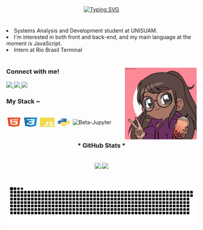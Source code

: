 <div align="center">
  <a href="https://git.io/typing-svg">
    <img src="https://readme-typing-svg.demolab.com?font=Fira+Code&weight=500&size=22&pause=1000&color=FF00F6&center=true&vCenter=true&random=false&width=524&lines=%E2%8A%B9+Welcome+to+my+profile!+%CB%99%E1%B5%95%CB%99+%E2%8A%B9+" alt="Typing SVG">
  </a>
</div>

<!--<img align="center" alt="" src="./src/header-gif.gif">-->

#

<!--<p align="center">Atualmente sou estudante de Análise e Desenvolvimento de Sistemas na UNISUAM.
Me interesso tanto por front quanto por back-end, e minhas principal linguagem no momento é JavaScript. 
Eu estudo e me atualizo na área da tecnologia constantemente, pois adoro aprender e utilizar meus conhecimentos para criar soluções inovadoras! -->
<li>Systems Analysis and Development student at UNISUAM.</li>
<li>I'm interested in both front and back-end, and my main language at the moment is JavaScript.</li>
<li>Intern at Rio Brasil Terminal</li>

#

<img align="right" alt="Beta-Gif" height="190" width="190" src="https://github.com/betanandes/betanandes/blob/main/hi.gif"/>

<h3 align="left">Connect with me!</h3>

<div>
  <a href = "mailto:robertafernandes2100@gmail.com">
      <img src="https://img.shields.io/badge/Email-000?style=for-the-badge&logo=gmail&logoColor=FF00F6&color:FFF" target="_blank">
  </a>
  
  <a href="https://www.linkedin.com/in/roberta-fernandes-a067b9167/" target="_blank">
      <img src="https://img.shields.io/badge/-LinkedIn-000?style=for-the-badge&logo=linkedin&logoColor=FF00F6&color:FFF" target="_blank">
  </a> 
  
  <a href="https://instagram.com/robertanands" target="_blank">
    <img src="https://img.shields.io/badge/-Instagram-000?style=for-the-badge&logo=instagram&logoColor=FF00F6&color:FFF" target="_blank"> 
 </a>
</div>


<h3 align="left">My Stack ~</h3>

<div style="display: inline_block"><br>
    <img align="center" alt="Beta-HTML" height="25" width="40" src="https://raw.githubusercontent.com/devicons/devicon/master/icons/html5/html5-original.svg">
    <img align="center" alt="Beta-CSS" height="25" width="40" src="https://raw.githubusercontent.com/devicons/devicon/master/icons/css3/css3-original.svg">
    <img align="center" alt="Beta-Js" height="25" width="40" src="https://raw.githubusercontent.com/devicons/devicon/master/icons/javascript/javascript-plain.svg">
    <img align="center" alt="Beta-Python" height="25" width="40" src="https://raw.githubusercontent.com/devicons/devicon/master/icons/python/python-original.svg">
    <img align="center" alt="Beta-Jupyter" height="25" width="40" src="https://cdn.jsdelivr.net/gh/devicons/devicon@latest/icons/jupyter/jupyter-original.svg" />
</div>

#

<div style="text-align: center;" align="center">
 <h3>* GitHub Stats *</h3>
  <br>
  
<a href="https://github.com/betanandes/github-readme-stats">
  <img height=200 align="center" src="https://github-readme-stats.vercel.app/api?username=betanandes&theme=jolly" />
</a>
<a href="https://github.com/betanandes/convoychat">
  <img height=200 align="center" src="https://github-readme-stats.vercel.app/api/top-langs?username=betanandes&layout=compact&langs_count=8&card_height=10&card_width=290&theme=jolly"/>
</a>

#

<picture align="center">
  <source media="(prefers-color-scheme: dark)" srcset="https://raw.githubusercontent.com/betanandes/betanandes/output/github-contribution-grid-snake-dark.svg">
  <source media="(prefers-color-scheme: light)" srcset="https://raw.githubusercontent.com/betanandes/betanandes/output/github-contribution-grid-snake-dark.svg">
  <img align="center" alt="github contribution grid snake animation" src="https://raw.githubusercontent.com/betanandes/betanandes/output/github-contribution-grid-snake.svg">
</picture>
